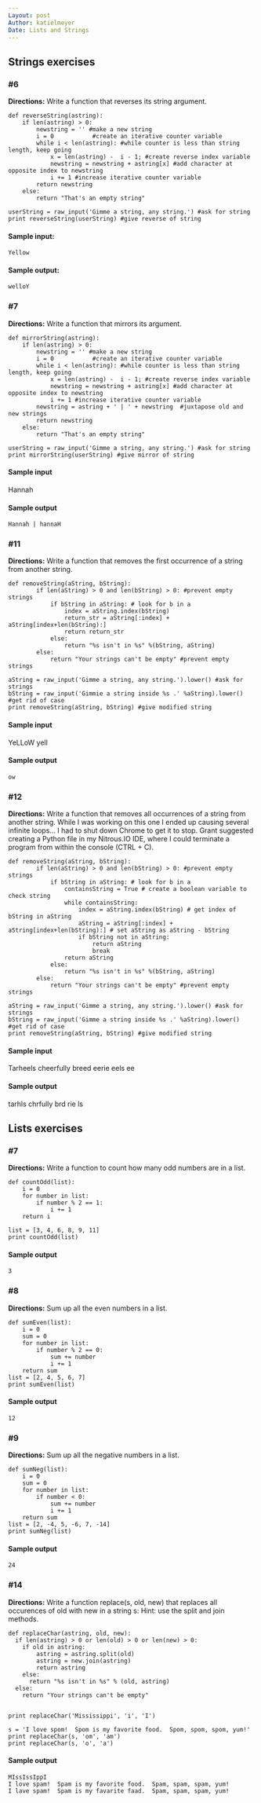 ```yaml
---
Layout: post
Author: katielmeyer
Date: Lists and Strings
---
```


## Strings exercises

### #6
<strong>Directions:</strong> Write a function that reverses its string argument.

```
def reverseString(astring):
    if len(astring) > 0:
        newstring = '' #make a new string
        i = 0			#create an iterative counter variable 
        while i < len(astring): #while counter is less than string length, keep going
            x = len(astring) -  i - 1; #create reverse index variable 
            newstring = newstring + astring[x] #add character at opposite index to newstring
            i += 1 #increase iterative counter variable
        return newstring
    else:
        return "That's an empty string"
    
userString = raw_input('Gimme a string, any string.') #ask for string
print reverseString(userString) #give reverse of string
```

#### Sample input:

```
Yellow
```

#### Sample output:

```
welloY
```

### #7
<strong>Directions:</strong> Write a function that mirrors its argument.

```
def mirrorString(astring):
    if len(astring) > 0:
        newstring = '' #make a new string
        i = 0			#create an iterative counter variable 
        while i < len(astring): #while counter is less than string length, keep going
            x = len(astring) -  i - 1; #create reverse index variable 
            newstring = newstring + astring[x] #add character at opposite index to newstring
            i += 1 #increase iterative counter variable
        newstring = astring + ' | ' + newstring  #juxtapose old and new strings
        return newstring
    else:
        return "That's an empty string"
    
userString = raw_input('Gimme a string, any string.') #ask for string
print mirrorString(userString) #give mirror of string

```

#### Sample input
Hannah

#### Sample output

```
Hannah | hannaH
```


### #11
<strong>Directions:</strong> Write a function that removes the first occurrence of a string from another string.

```
def removeString(aString, bString):
        if len(aString) > 0 and len(bString) > 0: #prevent empty strings
            if bString in aString: # look for b in a
                index = aString.index(bString)
                return_str = aString[:index] + aString[index+len(bString):]
                return return_str
            else:
                return "%s isn't in %s" %(bString, aString)
        else:
            return "Your strings can't be empty" #prevent empty strings
        
aString = raw_input('Gimme a string, any string.').lower() #ask for strings
bString = raw_input('Gimmie a string inside %s .' %aString).lower() #get rid of case
print removeString(aString, bString) #give modified string
```

#### Sample input
YeLLoW
yell

#### Sample output

```
ow
```

### #12
<strong>Directions:</strong> Write a function that removes all occurrences of a string from another string.
While I was working on this one I ended up causing several infinite loops... I had to shut down Chrome to get it to stop. Grant suggested creating a Python file in my Nitrous.IO IDE, where I could terminate a program from within the console (CTRL + C).

```
def removeString(aString, bString):
        if len(aString) > 0 and len(bString) > 0: #prevent empty strings
            if bString in aString: # look for b in a
                containsString = True # create a boolean variable to check string
                while containsString:
                    index = aString.index(bString) # get index of bString in aString
                    aString = aString[:index] + aString[index+len(bString):] # set aString as aString - bString
                    if bString not in aString:
                    	return aString
                    	break
                return aString
            else:
                return "%s isn't in %s" %(bString, aString)
        else:
            return "Your strings can't be empty" #prevent empty strings
        
aString = raw_input('Gimme a string, any string.').lower() #ask for strings
bString = raw_input('Gimme a string inside %s .' %aString).lower() #get rid of case
print removeString(aString, bString) #give modified string
```

#### Sample input
Tarheels cheerfully breed eerie eels
ee

#### Sample output
tarhls chrfully brd rie ls



## Lists exercises

### #7
<strong>Directions:</strong> Write a function to count how many odd numbers are in a list.

```
def countOdd(list):
    i = 0
    for number in list:
        if number % 2 == 1:
            i += 1
    return i
    
list = [3, 4, 6, 8, 9, 11]
print countOdd(list)

```

#### Sample output

```
3
```

### #8
<strong>Directions:</strong> Sum up all the even numbers in a list.

```
def sumEven(list):
    i = 0
    sum = 0
    for number in list:
        if number % 2 == 0:
            sum += number
            i += 1
    return sum
list = [2, 4, 5, 6, 7]
print sumEven(list)
```

#### Sample output

```
12
```

### #9
<strong>Directions:</strong> Sum up all the negative numbers in a list.

```
def sumNeg(list):
    i = 0
    sum = 0
    for number in list:
        if number < 0:
            sum += number
            i += 1
    return sum
list = [2, -4, 5, -6, 7, -14]
print sumNeg(list)
```

#### Sample output

```
24
```

### #14
<strong>Directions:</strong> Write a function replace(s, old, new) that replaces all occurences of old with new in a string s:
Hint: use the split and join methods.

```
def replaceChar(astring, old, new):
  if len(astring) > 0 or len(old) > 0 or len(new) > 0:
    if old in astring:
        astring = astring.split(old)
        astring = new.join(astring)
        return astring
    else: 
      return "%s isn't in %s" % (old, astring)
  else:
    return "Your strings can't be empty"


print replaceChar('Mississippi', 'i', 'I')

s = 'I love spom!  Spom is my favorite food.  Spom, spom, spom, yum!'
print replaceChar(s, 'om', 'am')
print replaceChar(s, 'o', 'a')
```

#### Sample output

```
MIssIssIppI                                                                                                                                                                                       
I love spam!  Spam is my favorite food.  Spam, spam, spam, yum!                                                                                                                                   
I lave spam!  Spam is my favarite faad.  Spam, spam, spam, yum!    
```
